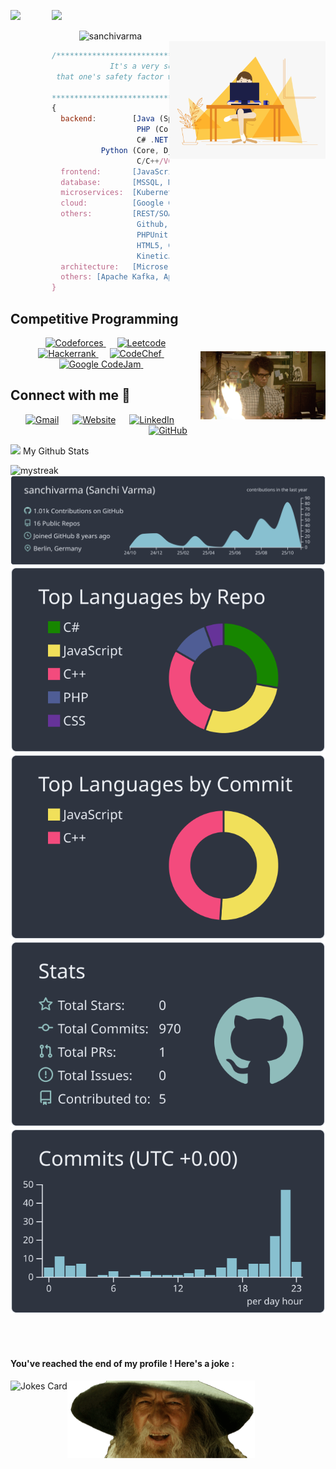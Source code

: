 <!-- 
**sanchivarma/sanchivarma** is a ✨ _special_ ✨ repository because its `README.md` (this file) appears on your GitHub profile.
## Intro
- 🔭 I’m currently working on ...
- 🌱 I’m currently learning ...
- 👯 I’m looking to collaborate on ...
- 🤔 I’m looking for help with ...
- 💬 Ask me about ...
- 📫 How to reach me: ...
- 😄 Pronouns: ...
- ⚡ Fun fact: ...
-->

<!--h3 align="center">
  Hi I'm Sanchi Varma  
  <img src="https://media.giphy.com/media/hvRJCLFzcasrR4ia7z/giphy.gif" width="28">
</h3-->

<p>
<img align="left" src="https://readme-typing-svg.herokuapp.com?color=00B637&center=true&vCenter=true&multiline=true&width=600&height=85&lines=Hi+I'm+Sanchi+%F0%9F%91%8B;I'm+a+FullStack+Software+Engineer+at+Wayfair+GmbH;I+am+based+in+Berlin%2C+Germany" style="max-width: 100%;height: 80px; margin-right: 50px">
	
<img src="Images/hello-animated.gif" style="display: block;opacity: 1;width: 250px;margin-top: 50px;" width="250" align="right" />
</p>

<!-- p align="center">
  <a href="https://github.com/DenverCoder1/readme-typing-svg"><img src="https://readme-typing-svg.herokuapp.com/?lines=I+am+Sanchi;Full+Stack+Software+Engineer;&center=true&width=500&height=50"></a>
</p -->

<!-- Horizontal Line-->
<img src="https://user-images.githubusercontent.com/73097560/115834477-dbab4500-a447-11eb-908a-139a6edaec5c.gif">

<!-- Profile Views -->
<p align="center"> 
	<img src="https://komarev.com/ghpvc/?username=sanchivarma&label=Profile%20views&color=0e75b6&style=plastic" alt="sanchivarma" /> 
</p>


```javascript
/****************************************************************************************
             It's a very sobering feeling to be up in space and realize 
 that one's safety factor was determined by the lowest bidder on a government contract.
                                                                        - Alan Shephard
*****************************************************************************************/
{
  backend:        [Java (Spring/SpringBoot, Hibernate, JPA, Java Microservices), NodeJS,
                   PHP (Core, Laravel, Symfony, CodeIgniter, WordPress, PHP Microservices),
                   C# .NET (WCF/WPF/ASP.NET/WinApps/WinForms/DLLs/Crystal Reports, Libraries, Microservices), 
		   Python (Core, Django), 
                   C/C++/VC++, Django],
  frontend:       [JavaScript/jQuery, EcmaScript (ES), React JS, Typescript, AngularJS, VueJS, Redux, Nginx],
  database:       [MSSQL, MySQL, NoSQL, PostgreSQL, SQLite, MongoDB, Entity Framework, LINQ, Laravel-Eloquent],
  microservices:  [Kubernetes, Docker],
  cloud:          [Google Cloud Platform (GCP), Amazon Web Services (AWS), IIS Server],
  others:         [REST/SOAP/MVC, GraphQL, Apache Kafka, Apollo Cache,
                   Github, Gitlab, Subversion (SVN),
                   PHPUnit, NUnit, Jest, NUnit, TDD,
                   HTML5, CSS3, Multi-Browser Extension Development,
                   KineticJS, FabricJS, CanvasJS, APIDocs/Swagger, Scrum, Agile Methodology], 
  architecture:   [Microservices, Event-driven design, Design Patterns, System Design]
  others: [Apache Kafka, Apache Solr, Redis, Memcached, Elastic Search]
}

```
<!-- ## My Competitive Programming Profiles

<p align="center">
  <a href="https://codeforces.com/profile/7oSkaaa"><img src="https://img.icons8.com/external-tal-revivo-shadow-tal-revivo/50/000000/external-codeforces-programming-competitions-and-contests-programming-community-logo-shadow-tal-revivo.png" alt="Code Forces"/></a>
	<a href="https://leetcode.com/7oSkaa/"><img src="https://img.icons8.com/external-tal-revivo-shadow-tal-revivo/50/000000/external-level-up-your-coding-skills-and-quickly-land-a-job-logo-shadow-tal-revivo.png" alt="LeetCode"/></a>
	<a href="https://atcoder.jp/users/ahmed_7oSkaa"><img src="https://i.ibb.co/Q9WSjDB/logo.png" alt="AtCoder"/></a>
	<a href="https://www.codechef.com/users/ahmed_7oskaa"><img src="https://img.icons8.com/color/50/000000/codechef.png" alt="Code Chef"/></a>
	<a href="https://icpc.global/ICPCID/IW0X0CTD0ZV9"><img src="https://i.ibb.co/6J0r7rW/Daco-5610880.png" alt="ICPC Global"/></a>     
	<a href="https://www.codingame.com/profile/e5e56c7585fda3b457056b85180a4d636850344" ><img src="https://i.ibb.co/1MRppTC/codingame-1.png" alt="Codingame" width="100" height="50">
</p> -->

<img src="Images/itcrowd.gif" style="display: block;margin-top: 80px;opacity: 1;width: 200px;" width="250"  margin-top="80px" align="right" />

## Competitive Programming
<p align="center">
  &emsp;
    <a href="#"><img alt = "Codeforces" src="https://img.shields.io/badge/codeforces%20-%231F8ACB.svg?style=plastic&logo=codeforces&logoColor=white" />
	</a>	
  &emsp;
    <a href="#"><img alt = "Leetcode" src="https://img.shields.io/badge/leetcode%20-%23FFA116.svg?style=plastic&logo=leetcode&logoColor=black" /></a>
  &emsp;
  <!-- a href="#"><img alt = "CodingMinutes" src="https://img.shields.io/badge/-codingminutes-orange?style=plastic&logo=codingminutes&logoColor=black"/>
   </a>
  &emsp; -->
  <a href="#"><img alt = "Hackerrank" src="https://img.shields.io/badge/hackerrank-%232EC866.svg?style=plastic&logo=hackerrank&logoColor=white" />
    </a>
  &emsp;
    <a href="#"><img alt = "CodeChef" src="https://img.shields.io/badge/codechef-%235B4638.svg?style=plastic&logo=codechef&logoColor=white" />
    </a>
  &emsp;
    <a href="#"><img alt = "Google CodeJam" src="https://img.shields.io/badge/google-%234285F4.svg?style=plastic&logo=google&logoColor=white" />
    </a>
  &emsp;
    <!-- a href="#"><img alt = "Codin Game" src="https://img.shields.io/badge/codingame-%23F2BB13.svg?&style=plastic&logo=codingame&logoColor=black" />
    </a -->
</p>


## Connect with me 📩
<p align="center">
  <a href="mailto:emailsanchi@gmail.com"><img img src="https://img.shields.io/badge/gmail-%23EA4335.svg?style=plastic&logo=gmail&logoColor=white" alt="Gmail"/></a>
  &emsp;
  <a href="https://sanchivarma.com"><img src="https://img.shields.io/badge/website-%23.svg" alt="Website"/></a>
  &emsp;
  <a href="https://www.linkedin.com/in/sanchivarma/"><img src="https://img.shields.io/badge/linkedin-%230A66C2.svg?style=plastic&logo=linkedin&logoColor=white" alt="LinkedIn"/></a>
  &emsp;	
  <a href="https://github.com/sanchivarma"><img src="https://img.shields.io/badge/github-%23181717.svg?style=plastic&logo=github&logoColor=white" alt="GitHub"/></a>
</p>

<p>
<img src="https://media.giphy.com/media/iY8CRBdQXODJSCERIr/giphy.gif" style="width: 30px;" width="30" />  My Github Stats
</p>	

<!-- **** Generic Github Stats
![sanchivarma's github stats](https://github-readme-stats.vercel.app/api?username=sanchivarma&show_icons=true&theme=dark)
<img src="https://github-readme-streak-stats.herokuapp.com/?user=sanchivarma&theme=dark" alt="mystreak"/><br/>
![sanchivarma's Top Langs](https://github-readme-stats.vercel.app/api/top-langs/?username=sanchivarma&theme=dark&layout=compact)
-->

<!-- Projects I am currently working on
<summary>
  Projects I am currently working on
</summary>
  
<br />
[![ReadMe Card](https://github-readme-stats.vercel.app/api/pin/?username=sanchivarma&repo=TEST-Repo)](https://github.com/sanchivarma/TestJava)>
<br />
</details>
End of projects I'm Working On -->

<!-- img src="https://github-readme-stats.vercel.app/api?username=sanchivarma&show_icons=true&theme=gotham"/ -->

<img src="https://github-readme-streak-stats.herokuapp.com/?user=sanchivarma&theme=gotham" alt="mystreak"/> <br/> <img src="https://raw.githubusercontent.com/sanchivarma/sanchivarma-summary-cards/master/profile-summary-card-output/nord_dark/0-profile-details.svg"/>
<img src="https://raw.githubusercontent.com/sanchivarma/sanchivarma-summary-cards/master/profile-summary-card-output/nord_dark/1-repos-per-language.svg"/><img src="https://raw.githubusercontent.com/sanchivarma/sanchivarma-summary-cards/master/profile-summary-card-output/nord_dark/2-most-commit-language.svg"/>
<img src="https://raw.githubusercontent.com/sanchivarma/sanchivarma-summary-cards/master/profile-summary-card-output/nord_dark/3-stats.svg"/><img src="https://raw.githubusercontent.com/sanchivarma/sanchivarma-summary-cards/master/profile-summary-card-output/nord_dark/4-productive-time.svg"/>

<!--
[![](https://raw.githubusercontent.com/sanchivarma/sanchivarma-summary-cards/master/profile-summary-card-output/nord_dark/0-profile-details.svg)](https://github.com/sanchivarma/github-profile-summary-cards)
[![](https://raw.githubusercontent.com/sanchivarma/sanchivarma-summary-cards/master/profile-summary-card-output/nord_dark/1-repos-per-language.svg)](https://github.com/sanchivarma/github-profile-summary-cards) [![](https://raw.githubusercontent.com/sanchivarma/sanchivarma-summary-cards/master/profile-summary-card-output/nord_dark/2-most-commit-language.svg)](https://github.com/sanchivarma/github-profile-summary-cards)
[![](https://raw.githubusercontent.com/sanchivarma/sanchivarma-summary-cards/master/profile-summary-card-output/nord_dark/3-stats.svg)](https://github.com/sanchivarma/github-profile-summary-cards) [![](https://raw.githubusercontent.com/sanchivarma/sanchivarma-summary-cards/master/profile-summary-card-output/nord_dark/4-productive-time.svg)](https://github.com/sanchivarma/github-profile-summary-cards)
-->

<!-- /details -->
<!-- details>
<summary>
	<h4>Achievements</h4>
</summary>
<a href="https://github.com/ryo-ma/github-profile-trophy">
    <img alt="github trophies" src="https://github-profile-trophy.vercel.app/?username=sanchivarma&theme=darkhub&no-frame=true&column=7">
</a>
</details -->
<br/>


<!-- [![My github activity graph](https://activity-graph.herokuapp.com/graph?username=sanchivarma&theme=react-dark)](https://github.com/ashutosh00710/github-readme-activity-graph) -->

<!-- img src="https://activity-graph.herokuapp.com/graph?username=sanchivarma&theme=react-dark"/ -->

<!-- ## :trophy: Git profile Trophies

<p align="center"> <a href="https://github.com/ryo-ma/github-profile-trophy"><img src="https://github-profile-trophy.vercel.app/?username=sanchivarma&layout=compact&theme=algolia" alt="sanchivarma" /></a> </p>

<a href="https://www.youtube.com/watch?v=dQw4w9WgXcQ"><img src="https://user-images.githubusercontent.com/73097560/115834477-dbab4500-a447-11eb-908a-139a6edaec5c.gif"></a> -->


<br/>
<h4> You've reached the end of my profile ! Here's a joke : </h4>
<img align="left" src="https://readme-jokes.vercel.app/api" alt="Jokes Card"  align="left" />
<img src="Images/gandalf_laugh.gif" style="width: 300px;display: block;opacity: 1;transform: rotateY(180deg);" width="300" align="left"/>

<!-- br/>
<div align="center">
<p>Sign the guestbook ?</p>
<a href="https://github.com/sanchivarma/sanchivarma/issues"><img src="https://github.com/fnky/fnky/raw/fnky/img/guestbook.gif" alt="Guest book" align="center"></a>
</div -->
